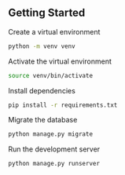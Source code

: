 ## Getting Started

Create a virtual environment
```bash
python -m venv venv
```

Activate the virtual environment
```bash
source venv/bin/activate
```

Install dependencies
```bash
pip install -r requirements.txt
```

Migrate the database
```bash
python manage.py migrate
```

Run the development server
```bash
python manage.py runserver
```